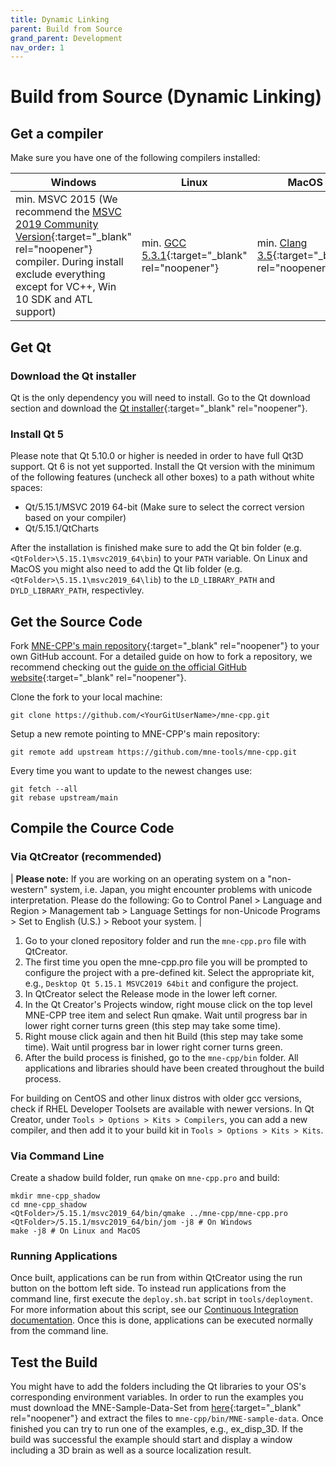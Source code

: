 ```yaml
---
title: Dynamic Linking
parent: Build from Source
grand_parent: Development
nav_order: 1
---
```

# Build from Source (Dynamic Linking)

## Get a compiler

Make sure you have one of the following compilers installed:

| Windows | Linux | MacOS |
|---------|-------|-------|
| min. MSVC 2015 (We recommend the [MSVC 2019 Community Version](https://visualstudio.microsoft.com/vs/older-downloads/){:target="_blank" rel="noopener"} compiler. During install exclude everything except for VC++, Win 10 SDK and ATL support) | min. [GCC 5.3.1](https://gcc.gnu.org/releases.html){:target="_blank" rel="noopener"} | min. [Clang 3.5](https://developer.apple.com/xcode/){:target="_blank" rel="noopener"}|

## Get Qt

### Download the Qt installer

Qt is the only dependency you will need to install. Go to the Qt download section and download the [Qt installer](https://www.qt.io/download-qt-installer?hsCtaTracking=9f6a2170-a938-42df-a8e2-a9f0b1d6cdce%7C6cb0de4f-9bb5-4778-ab02-bfb62735f3e5){:target="_blank" rel="noopener"}.

### Install Qt 5

Please note that Qt 5.10.0 or higher is needed in order to have full Qt3D support. Qt 6 is not yet supported. Install the Qt version with the minimum of the following features (uncheck all other boxes) to a path without white spaces:

- Qt/5.15.1/MSVC 2019 64-bit (Make sure to select the correct version based on your compiler)
- Qt/5.15.1/QtCharts

After the installation is finished make sure to add the Qt bin folder (e.g. `<QtFolder>\5.15.1\msvc2019_64\bin`) to your `PATH` variable. On Linux and MacOS you might also need to add the Qt lib folder (e.g. `<QtFolder>\5.15.1\msvc2019_64\lib`) to the `LD_LIBRARY_PATH` and `DYLD_LIBRARY_PATH`, respectivley.

## Get the Source Code

Fork [MNE-CPP's main repository](https://github.com/mne-tools/mne-cpp){:target="_blank" rel="noopener"} to your own GitHub account. For a detailed guide on how to fork a repository, we recommend checking out the [guide on the official GitHub website](https://help.github.com/en/github/getting-started-with-github/fork-a-repo){:target="_blank" rel="noopener"}.

Clone the fork to your local machine:

```
git clone https://github.com/<YourGitUserName>/mne-cpp.git
```

Setup a new remote pointing to MNE-CPP's main repository:

```
git remote add upstream https://github.com/mne-tools/mne-cpp.git
```

Every time you want to update to the newest changes use:

```
git fetch --all
git rebase upstream/main
```

## Compile the Cource Code

### Via QtCreator (recommended)

| **Please note:** If you are working on an operating system on a "non-western" system, i.e. Japan, you might encounter problems with unicode interpretation. Please do the  following: Go to Control Panel > Language and Region > Management tab > Language Settings for non-Unicode Programs > Set to English (U.S.) > Reboot your system. |

1. Go to your cloned repository folder and run the `mne-cpp.pro` file with QtCreator.
2. The first time you open the mne-cpp.pro file you will be prompted to configure the project with a pre-defined kit. Select the appropriate kit, e.g., `Desktop Qt 5.15.1 MSVC2019 64bit` and configure the project.
3. In QtCreator select the Release mode in the lower left corner.
4. In the Qt Creator's Projects window, right mouse click on the top level MNE-CPP tree item and select Run qmake. Wait until progress bar in lower right corner turns green (this step may take some time).
5. Right mouse click again and then hit Build (this step may take some time). Wait until progress bar in lower right corner turns green.
6. After the build process is finished, go to the `mne-cpp/bin` folder. All applications and libraries should have been created throughout the build process.

For building on CentOS and other linux distros with older gcc versions, check if RHEL Developer Toolsets are available with newer versions. In Qt Creator, under `Tools > Options > Kits > Compilers`, you can add a new compiler, and then add it to your build kit in `Tools > Options > Kits > Kits`.

### Via Command Line

Create a shadow build folder, run `qmake` on `mne-cpp.pro` and build:

```
mkdir mne-cpp_shadow
cd mne-cpp_shadow
<QtFolder>/5.15.1/msvc2019_64/bin/qmake ../mne-cpp/mne-cpp.pro
<QtFolder>/5.15.1/msvc2019_64/bin/jom -j8 # On Windows
make -j8 # On Linux and MacOS
```

### Running Applications

Once built, applications can be run from within QtCreator using the run button on the bottom left side. To instead run applications from the command line, first execute the ```deploy.sh.bat``` script in ```tools/deployment```.  For more information about this script, see our [Continuous Integration documentation](ci_deployment.md). Once this is done, applications can be executed normally from the command line.

## Test the Build

You might have to add the folders including the Qt libraries to your OS's corresponding environment variables. In order to run the examples you must download the MNE-Sample-Data-Set from [here](https://osf.io/86qa2/download){:target="_blank" rel="noopener"} and extract the files to `mne-cpp/bin/MNE-sample-data`. Once finished you can try to run one of the examples, e.g., ex_disp_3D. If the build was successful the example should start and display a window including a 3D brain as well as a source localization result.
